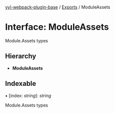 [yyl-webpack-plugin-base](../README.md) / [Exports](../modules.md) / ModuleAssets

# Interface: ModuleAssets

Module.Assets types

## Hierarchy

* **ModuleAssets**

## Indexable

▪ [index: *string*]: *string*

Module.Assets types
